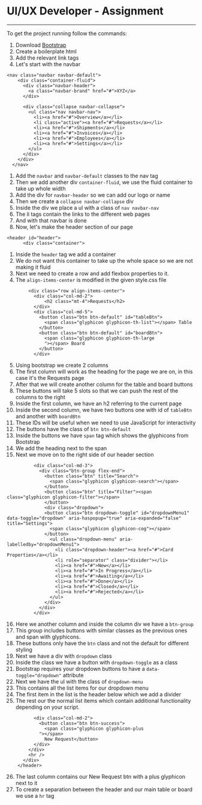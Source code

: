 # UI/UX Developer - Assignment

---

To get the project running follow the commands:

1. Download [Bootstrap](https://getbootstrap.com/)
2. Create a boilerplate html
3. Add the relevant link tags
4. Let's start with the navbar

```
<nav class="navbar navbar-default">
    <div class="container-fluid">
      <div class="navbar-header">
        <a class="navbar-brand" href="#">XYZ</a>
      </div>

      <div class="collapse navbar-collapse">
        <ul class="nav navbar-nav">
          <li><a href="#">Overview</a></li>
          <li class="active"><a href="#">Requests</a></li>
          <li><a href="#">Shipments</a></li>
          <li><a href="#">Invoices</a></li>
          <li><a href="#">Employees</a></li>
          <li><a href="#">Settings</a></li>
        </ul>
      </div>
    </div>
  </nav>
```

1.  Add the `navbar` and `navbar-default` classes to the nav tag
2.  Then we add another div `container-fluid`, we use the fluid container to take up whole width
3.  Add the div for `navbar-header` so we can add our logo or name
4.  Then we create a `collapse navbar-collapse` div
5.  Inside the div we place a ul with a class of `nav navbar-nav`
6.  The li tags contain the links to the different web pages
7.  And with that navbar is done
8.  Now, let's make the header section of our page

```
<header id="header">
      <div class="container">
```

1. Inside the `header` tag we add a container
2. We do not want this container to take up the whole space so we are not making it fluid
3. Next we need to create a row and add flexbox properties to it.
4. The `align-items-center` is modified in the given style.css file

```
        <div class="row align-items-center">
          <div class="col-md-2">
              <h2 class="mt-4">Requests</h2>
          </div>
          <div class="col-md-5">
            <button class="btn btn-default" id="tableBtn">
              <span class="glyphicon glyphicon-th-list"></span> Table
            </button>
            <button class="btn btn-default" id="boardBtn">
              <span class="glyphicon glyphicon-th-large
              "></span> Board
            </button>
          </div>
```

5. Using bootstrap we create 2 columns
6. The first column will work as the heading for the page we are on, in this case it's the Requests page
7. After that we will create another column for the table and board buttons
8. These buttons will take 5 slots so that we can push the rest of the columns to the right
9. Inside the first column, we have an h2 referring to the current page
10. Inside the second column, we have two buttons one with id of `tableBtn` and another with `boardBtn`
11. These IDs will be useful when we need to use JavaScript for interactivity
12. The buttons have the class of `btn btn-default`
13. Inside the buttons we have `span` tag which shows the glyphicons from Bootstrap
14. We add the heading next to the span
15. Next we move on to the right side of our header section

```
          <div class="col-md-3">
            <div class="btn-group flex-end">
              <button class="btn" title="Search">
                <span class="glyphicon glyphicon-search"></span>
              </button>
              <button class="btn" title="Filter"><span class="glyphicon glyphicon-filter"></span>
              </button>
              <div class="dropdown">
              <button class="btn dropdown-toggle" id="dropdownMenu1" data-toggle="dropdown" aria-haspopup="true" aria-expanded="false" title="Settings">
                <span class="glyphicon glyphicon-cog"></span>
              </button>
                <ul class="dropdown-menu" aria-labelledby="dropdownMenu1">
                  <li class="dropdown-header"><a href="#">Card Properties</a></li>
                  <li role="separator" class="divider"></li>
                  <li><a href="#">New</a></li>
                  <li><a href="#">In Progress</a></li>
                  <li><a href="#">Awaiting</a></li>
                  <li><a href="#">Done</a></li>
                  <li><a href="#">Closed</a></li>
                  <li><a href="#">Rejected</a></li>
                </ul>
              </div>
            </div>
          </div>
```

16. Here we another column and inside the column div we have a `btn-group`
17. This group includes buttons with similar classes as the previous ones and span with glyphicons.
18. These buttons only have the `btn` class and not the default for different styling
19. Next we have a div with `dropdown` class
20. Inside the class we have a button with `dropdown-toggle` as a class
21. Bootstrap requires your dropdown buttons to have a `data-toggle="dropdown"` attribute
22. Next we have the ul with the class of `dropdown-menu`
23. This contains all the list items for our dropdown menu
24. The first item in the list is the header below which we add a divider
25. The rest our the normal list items which contain additional functionality depending on your script.

```
          <div class="col-md-2">
            <button class="btn btn-success">
              <span class="glyphicon glyphicon-plus
            "></span>
              New Request</button>
          </div>
        </div>
        <hr />
      </div>
    </header>
```

26. The last column contains our New Request btn with a plus glyphicon next to it
27. To create a separation between the header and our main table or board we use a `hr` tag
